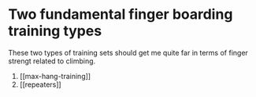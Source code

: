 # Two fundamental finger boarding training types

These two types of training sets should get me quite far in terms of finger strengt
related to climbing.

1. [[max-hang-training]]
2. [[repeaters]]
